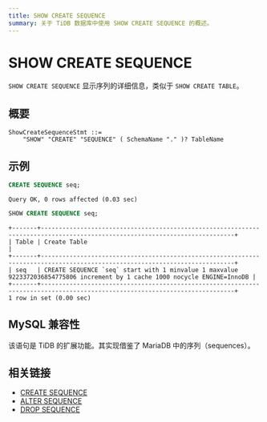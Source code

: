 ```yaml
---
title: SHOW CREATE SEQUENCE
summary: 关于 TiDB 数据库中使用 SHOW CREATE SEQUENCE 的概述。
---
```


# SHOW CREATE SEQUENCE

`SHOW CREATE SEQUENCE` 显示序列的详细信息，类似于 `SHOW CREATE TABLE`。

## 概要

```ebnf+diagram
ShowCreateSequenceStmt ::=
    "SHOW" "CREATE" "SEQUENCE" ( SchemaName "." )? TableName
```

## 示例

```sql
CREATE SEQUENCE seq;
```

```
Query OK, 0 rows affected (0.03 sec)
```

```sql
SHOW CREATE SEQUENCE seq;
```

```
+-------+----------------------------------------------------------------------------------------------------------------------------+
| Table | Create Table                                                                                                               |
+-------+----------------------------------------------------------------------------------------------------------------------------+
| seq   | CREATE SEQUENCE `seq` start with 1 minvalue 1 maxvalue 9223372036854775806 increment by 1 cache 1000 nocycle ENGINE=InnoDB |
+-------+----------------------------------------------------------------------------------------------------------------------------+
1 row in set (0.00 sec)
```

## MySQL 兼容性

该语句是 TiDB 的扩展功能。其实现借鉴了 MariaDB 中的序列（sequences）。

## 相关链接

* [CREATE SEQUENCE](/sql-statements/sql-statement-create-sequence.md)
* [ALTER SEQUENCE](/sql-statements/sql-statement-alter-sequence.md)
* [DROP SEQUENCE](/sql-statements/sql-statement-drop-sequence.md)